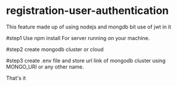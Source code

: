 # registration-user-authentication
This feature made up of using nodejs and mongdb bit use of jwt in it

#step1
Use npm install 
For server running on your machine.

#step2
create mongodb cluster or cloud

#step3
create .env file and store url link of mongodb cluster
using MONGO_URI or any other name.

That's it


